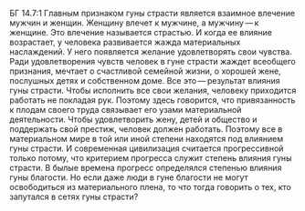 БГ 14.7:1	Главным признаком гуны страсти является взаимное влечение мужчин и женщин. Женщину влечет к мужчине, а мужчину — к женщине. Это влечение называется страстью. И когда ее влияние возрастает, у человека развивается жажда материальных наслаждений. У него появляется желание удовлетворять свои чувства. Ради удовлетворения чувств человек в гуне страсти жаждет всеобщего признания, мечтает о счастливой семейной жизни, о хорошей жене, послушных детях и собственном доме. Все это — результат влияния гуны страсти. Чтобы исполнить все свои желания, человеку приходится работать не покладая рук. Поэтому здесь говорится, что привязанность к плодам своего труда связывает его узами материальной деятельности. Чтобы удовлетворить жену, детей и общество и поддержать свой престиж, человек должен работать. Поэтому все в материальном мире в той или иной степени находятся под влиянием гуны страсти. И современная цивилизация считается прогрессивной только потому, что критерием прогресса служит степень влияния гуны страсти. В былые времена прогресс определялся степенью влияния гуны благости. Но если даже люди в гуне благости не могут освободиться из материального плена, то что тогда говорить о тех, кто запутался в сетях гуны страсти?